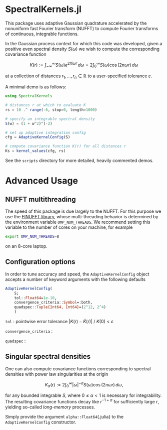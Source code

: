 # SpectralKernels.jl

This package uses adaptive Gaussian quadrature accelerated by the nonuniform
fast Fourier transform (NUFFT) to compute Fourier transforms of continuous,
integrable functions. 

In the Gaussian process context for which this code was developed, given a
positive even spectral density $S(\omega)$ we wish to compute the corresponding
covariance function
```math
K(r) 
:= \int_{-\infty}^\infty S(\omega) e^{2\pi i\omega r} \, d\omega
= 2\int_0^\infty S(\omega) \cos(2\pi\omega r) \, d\omega
```
at a collection of distances $r_1, \dots, r_n \in \mathbb{R}$ to a
user-specified tolerance $\varepsilon$. 

A minimal demo is as follows:
```julia
using SpectralKernels

# distances r at which to evaluate K
rs = 10 .^ range(-6, stop=0, length=1000) 

# specify an integrable spectral density
S(w) = (1 + w^2)^(-2)

# set up adaptive integration config
cfg = AdaptiveKernelConfig(S)

# compute covariance function K(r) for all distances r
Ks = kernel_values(cfg, rs)
```
See the `scripts` directory for more detailed, heavily commented demos. 

# Advanced Usage

## NUFFT multithreading

The speed of this package is due largely to the NUFFT. For this purpose we use
the [FINUFFT library](https://finufft.readthedocs.io/), whose multi-threading
behavior is determined by the environment variable `OMP_NUM_THREADS`. We
recommend setting this variable to the number of cores on your machine, for
example
```bash
export OMP_NUM_THREADS=8
``` 
on an 8-core laptop. 

## Configuration options

In order to tune accuracy and speed, the `AdaptiveKernelConfig` object accepts a
number of keyword arguments with the following defaults
```julia
AdaptiveKernelConfig(
    S; 
    tol::Float64=1e-10, 
    convergence_criteria::Symbol=:both,
    quadspec::Tuple{Int64, Int64}=(2^12, 2^4)
    )
```

`tol` : pointwise error tolerance $|K(r) - \widetilde{K}(r)| \ / \ K(0) <
\varepsilon$

`convergence_criteria` : 

`quadspec` :

## Singular spectral densities

One can also compute covariance functions corresponding to spectral densities
with power law singularities at the origin
```math
K_\alpha(r) 
:= 2\int_0^\infty |\omega|^{-\alpha} S(\omega) \cos(2\pi\omega r) \, d\omega,
```
for any bounded integrable $S$, where $0 \leq \alpha < 1$ is necessary for
integrability. The resulting covariance functions decay like $r^{-1+\alpha}$ for
sufficiently large $r$, yielding so-called *long-memory* processes.

Simply provide the argument `alpha::Float64`{.julia} to the `AdaptiveKernelConfig` constructor.